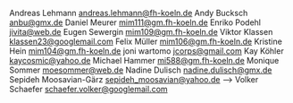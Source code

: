 Andreas				Lehmann				  andreas.lehmann@fh-koeln.de
Andy				  Bucksch				  anbu@gmx.de
Daniel				Meurer				  mim111@gm.fh-koeln.de
Enriko				Podehl				  jivita@web.de
Eugen				  Sewergin				mim109@gm.fh-koeln.de
Viktor				Klassen				  klassen23@googlemail.com
Felix				  Müller				  mim106@gm.fh-koeln.de
Kristine			Hein				    mim104@gm.fh-koeln.de
joni				  wartomo				  jcorps@gmail.com
Kay				    Köhler				  kaycosmic@yahoo.de
Michael				Hammer				  mi588@gm.fh-koeln.de
Monique				Sommer				  moesommer@web.de
Nadine				Dulisch				  nadine.dulisch@gmx.de
Sepideh				Moosavian-Gärz  sepideh_moosavian@yahoo.de
--> Volker				Schaefer				schaefer.volker@googlemail.com
